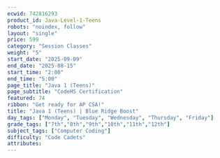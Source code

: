 ```yaml
---
ecwid: 742816293
product_id: Java-Level-1-Teens
robots: "noindex, follow"
layout: "single"
price: 599
category: "Session Classes"
weight: "5"
start_date: "2025-09-09"
end_date: "2025-08-15"
start_time: "2:00"
end_time: "5:00"
page_title: "Java 1 (Teens)"
page_subtitle: "CodeHS Certification"
featured: 74
ribbon: "Get ready for AP CSA!"
title: "Java 1 (Teens) | Blue Ridge Boost"
day_tags: ["Monday", "Tuesday", "Wednesday", "Thursday", "Friday"]
grade_tags: ["7th","8th","9th","10th","11th","12th"]
subject_tags: ["Computer Coding"]
difficulty: "Code Cadets"
attributes:
---
```


